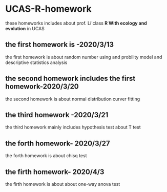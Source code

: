 # UCAS-R-homework
these homeworks includes about prof. Li'class **R With ecology and evolution** in UCAS
## the first homework is -2020/3/13
the first homework is about random number using and probility model and descriptive statistics analysis
## the second homework includes the first homework-2020/3/20
the second homework is about normal distribution curver fitting 
## the third homework -2020/3/21
the third homework mainly includes hypothesis test about T test 
## the forth homework- 2020/3/27
the forth homework is about chisq test
## the firth homework- 2020/4/3
the firth homework is about about one-way anova test
